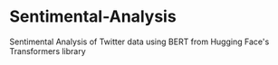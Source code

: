 # Sentimental-Analysis
Sentimental Analysis of Twitter data using BERT from Hugging Face's Transformers library
